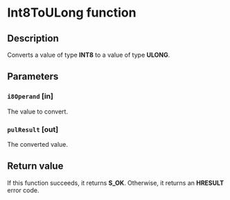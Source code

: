 # Int8ToULong function

## Description

Converts a value of type **INT8** to a value of type **ULONG**.

## Parameters

### `i8Operand` [in]

The value to convert.

### `pulResult` [out]

The converted value.

## Return value

If this function succeeds, it returns **S_OK**. Otherwise, it returns an **HRESULT** error code.